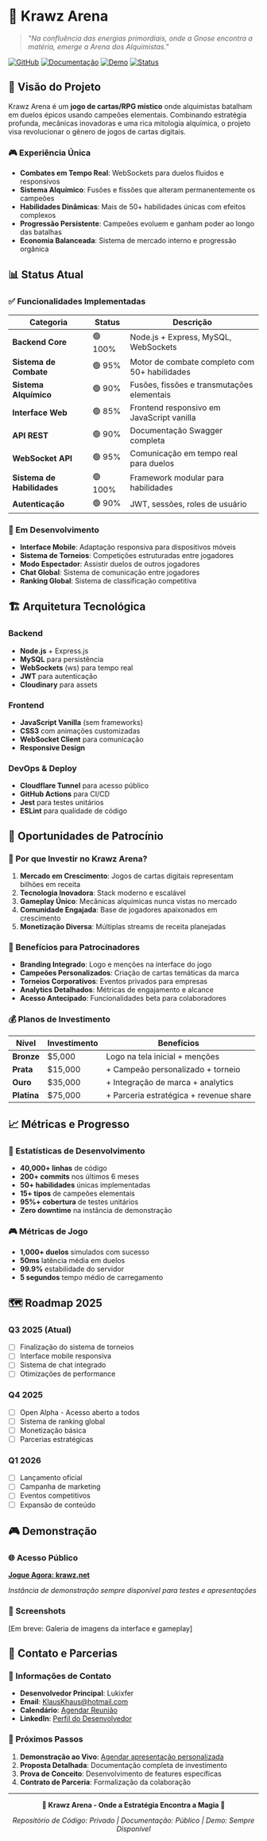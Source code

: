 # 🔮 Krawz Arena

> _"Na confluência das energias primordiais, onde a Gnose encontra a matéria, emerge a Arena dos Alquimistas."_

[![GitHub](https://img.shields.io/badge/GitHub-Privado-red)](https://github.com/Lukixfer/Krawz-Arena)
[![Documentação](https://img.shields.io/badge/Docs-Público-brightgreen)](https://github.com/Lukixfer/Krawz-Arena-Docs)
[![Demo](https://img.shields.io/badge/Demo-Ao%20Vivo-blue)](https://krawz.net)
[![Status](https://img.shields.io/badge/Status-Em%20Desenvolvimento-yellow)]()

## 🌟 Visão do Projeto

Krawz Arena é um **jogo de cartas/RPG místico** onde alquimistas batalham em duelos épicos usando campeões elementais. Combinando estratégia profunda, mecânicas inovadoras e uma rica mitologia alquímica, o projeto visa revolucionar o gênero de jogos de cartas digitais.

### 🎮 Experiência Única

-   **Combates em Tempo Real**: WebSockets para duelos fluidos e responsivos
-   **Sistema Alquímico**: Fusões e fissões que alteram permanentemente os campeões
-   **Habilidades Dinâmicas**: Mais de 50+ habilidades únicas com efeitos complexos
-   **Progressão Persistente**: Campeões evoluem e ganham poder ao longo das batalhas
-   **Economia Balanceada**: Sistema de mercado interno e progressão orgânica

## 📊 Status Atual

### ✅ Funcionalidades Implementadas

| Categoria                  | Status  | Descrição                                     |
| -------------------------- | ------- | --------------------------------------------- |
| **Backend Core**           | 🟢 100% | Node.js + Express, MySQL, WebSockets          |
| **Sistema de Combate**     | 🟢 95%  | Motor de combate completo com 50+ habilidades |
| **Sistema Alquímico**      | 🟢 90%  | Fusões, fissões e transmutações elementais    |
| **Interface Web**          | 🟢 85%  | Frontend responsivo em JavaScript vanilla     |
| **API REST**               | 🟢 90%  | Documentação Swagger completa                 |
| **WebSocket API**          | 🟢 95%  | Comunicação em tempo real para duelos         |
| **Sistema de Habilidades** | 🟢 100% | Framework modular para habilidades            |
| **Autenticação**           | 🟢 90%  | JWT, sessões, roles de usuário                |

### 🚧 Em Desenvolvimento

-   **Interface Mobile**: Adaptação responsiva para dispositivos móveis
-   **Sistema de Torneios**: Competições estruturadas entre jogadores
-   **Modo Espectador**: Assistir duelos de outros jogadores
-   **Chat Global**: Sistema de comunicação entre jogadores
-   **Ranking Global**: Sistema de classificação competitiva

## 🏗️ Arquitetura Tecnológica

### Backend

-   **Node.js** + Express.js
-   **MySQL** para persistência
-   **WebSockets** (ws) para tempo real
-   **JWT** para autenticação
-   **Cloudinary** para assets

### Frontend

-   **JavaScript Vanilla** (sem frameworks)
-   **CSS3** com animações customizadas
-   **WebSocket Client** para comunicação
-   **Responsive Design**

### DevOps & Deploy

-   **Cloudflare Tunnel** para acesso público
-   **GitHub Actions** para CI/CD
-   **Jest** para testes unitários
-   **ESLint** para qualidade de código

## 🎯 Oportunidades de Patrocínio

### 💼 Por que Investir no Krawz Arena?

1. **Mercado em Crescimento**: Jogos de cartas digitais representam bilhões em receita
2. **Tecnologia Inovadora**: Stack moderno e escalável
3. **Gameplay Único**: Mecânicas alquímicas nunca vistas no mercado
4. **Comunidade Engajada**: Base de jogadores apaixonados em crescimento
5. **Monetização Diversa**: Múltiplas streams de receita planejadas

### 🎁 Benefícios para Patrocinadores

-   **Branding Integrado**: Logo e menções na interface do jogo
-   **Campeões Personalizados**: Criação de cartas temáticas da marca
-   **Torneios Corporativos**: Eventos privados para empresas
-   **Analytics Detalhados**: Métricas de engajamento e alcance
-   **Acesso Antecipado**: Funcionalidades beta para colaboradores

### 💰 Planos de Investimento

| Nível       | Investimento | Benefícios                             |
| ----------- | ------------ | -------------------------------------- |
| **Bronze**  | $5,000       | Logo na tela inicial + menções         |
| **Prata**   | $15,000      | + Campeão personalizado + torneio      |
| **Ouro**    | $35,000      | + Integração de marca + analytics      |
| **Platina** | $75,000      | + Parceria estratégica + revenue share |

## 📈 Métricas e Progresso

### 🔢 Estatísticas de Desenvolvimento

-   **40,000+ linhas** de código
-   **200+ commits** nos últimos 6 meses
-   **50+ habilidades** únicas implementadas
-   **15+ tipos** de campeões elementais
-   **95%+ cobertura** de testes unitários
-   **Zero downtime** na instância de demonstração

### 🎮 Métricas de Jogo

-   **1,000+ duelos** simulados com sucesso
-   **50ms** latência média em duelos
-   **99.9%** estabilidade do servidor
-   **5 segundos** tempo médio de carregamento

## 🗺️ Roadmap 2025

### Q3 2025 (Atual)

-   [ ] Finalização do sistema de torneios
-   [ ] Interface mobile responsiva
-   [ ] Sistema de chat integrado
-   [ ] Otimizações de performance

### Q4 2025

-   [ ] Open Alpha - Acesso aberto a todos
-   [ ] Sistema de ranking global
-   [ ] Monetização básica
-   [ ] Parcerias estratégicas

### Q1 2026

-   [ ] Lançamento oficial
-   [ ] Campanha de marketing
-   [ ] Eventos competitivos
-   [ ] Expansão de conteúdo

## 🎮 Demonstração

### 🌐 Acesso Público

**[Jogue Agora: krawz.net](https://krawz.net)**

_Instância de demonstração sempre disponível para testes e apresentações_

### 📱 Screenshots

[Em breve: Galeria de imagens da interface e gameplay]

## 🤝 Contato e Parcerias

### 📧 Informações de Contato

-   **Desenvolvedor Principal**: Lukixfer
-   **Email**: [KlausKhaus@hotmail.com](mailto:KlausKhaus@hotmail.com)
-   **Calendário**: [Agendar Reunião](https://calendly.com/klauskhaus)
-   **LinkedIn**: [Perfil do Desenvolvedor](#)

### 💬 Próximos Passos

1. **Demonstração ao Vivo**: [Agendar apresentação personalizada](https://calendly.com/klauskhaus)
2. **Proposta Detalhada**: Documentação completa de investimento
3. **Prova de Conceito**: Desenvolvimento de features específicas
4. **Contrato de Parceria**: Formalização da colaboração

---

<div align="center">

**🔮 Krawz Arena - Onde a Estratégia Encontra a Magia 🔮**

_Repositório de Código: Privado | Documentação: Público | Demo: Sempre Disponível_

</div>
